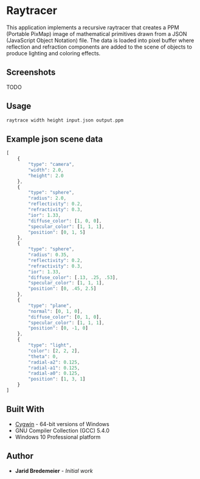 # Raytracer
This application implements a recursive raytracer that creates a PPM (Portable PixMap) image of mathematical primitives drawn from a JSON (JavaScript Object Notation) file. The data is loaded into pixel buffer where reflection and refraction components are added to the scene of objects to produce lighting and coloring effects.
 
## Screenshots
TODO

## Usage
```c
raytrace width height input.json output.ppm
```

## Example json scene data
```javascript
[
    {
        "type": "camera",
        "width": 2.0,
        "height": 2.0
    },
    {
        "type": "sphere",
        "radius": 2.0,
        "reflectivity": 0.2,
        "refractivity": 0.3,
        "ior": 1.33,
        "diffuse_color": [1, 0, 0],
        "specular_color": [1, 1, 1],
        "position": [0, 1, 5]
    },
    {
        "type": "sphere",
        "radius": 0.35,
        "reflectivity": 0.2,
        "refractivity": 0.3,
        "ior": 1.33,
        "diffuse_color": [.13, .25, .53],
        "specular_color": [1, 1, 1],
        "position": [0, .45, 2.5]
    },	
    {
        "type": "plane",
        "normal": [0, 1, 0],
        "diffuse_color": [0, 1, 0],
        "specular_color": [1, 1, 1],
        "position": [0, -1, 0]
    },
    {
        "type": "light",
        "color": [2, 2, 2],
        "theta": 0,
        "radial-a2": 0.125,
        "radial-a1": 0.125,
        "radial-a0": 0.125,
        "position": [1, 3, 1]
    }
]
```

## Built With
* [Cygwin](https://cygwin.com/index.html) - 64-bit versions of Windows
* GNU Compiler Collection (GCC) 5.4.0
* Windows 10 Professional platform

## Author
* **Jarid Bredemeier** - *Initial work*
